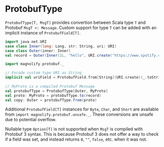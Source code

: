 ProtobufType
============

`ProtobufType[T, MsgT]` provides convertion between Scala type `T` and Protobuf `MsgT <: Message`. Custom support for type `T` can be added with an implicit instance of `ProtobufField[T]`.

```scala
import java.net.URI
case class Inner(long: Long, str: String, uri: URI)
case class Outer(inner: Inner)
val record = Outer(Inner(1L, "hello", URI.create("https://www.spotify.com")))

import magnolify.protobuf._

// Encode custom type URI as String
implicit val uriField = ProtobufField.from[String](URI.create)(_.toString)
 
// MyProto is a compiled Protobuf Message
val protobufType = ProtobufType[Outer, MyProto]
val proto: MyProto = protobufType.to(record)
val copy: Outer = protobufType.from(proto)
```

Additional `ProtobufField[T]` instances for `Byte`, `Char`, and `Short` are available from `import magnolify.protobuf.unsafe._`. These conversions are unsafe due to potential overflow.

Nullable type `Option[T]` is not supported when `MsgT` is compiled with Protobuf 3 syntax. This is because Protobuf 3 does not offer a way to check if a field was set, and instead returns `0`, `""`, `false`, etc. when it was not.
